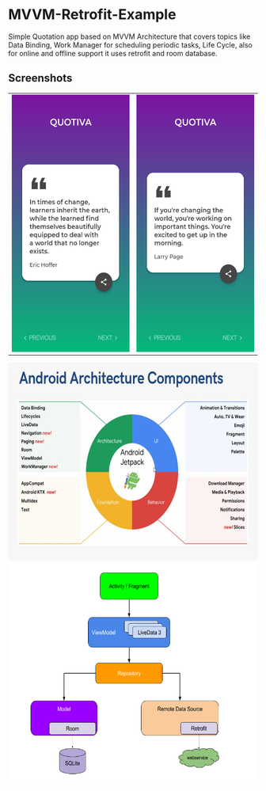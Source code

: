 # MVVM-Retrofit-Example
Simple Quotation app based on MVVM Architecture that covers topics like Data Binding, Work Manager for scheduling periodic tasks, Life Cycle, also for online and offline support it uses retrofit and room database.

## Screenshots
<table>
<tr>
    <td><img src="https://github.com/SatyamSoni23/MVVM-Retrofit-Example/blob/master/Screenshots/1.jpg" width=300 height=520 padding = "20"/></td>
    <td><img src="https://github.com/SatyamSoni23/MVVM-Retrofit-Example/blob/master/Screenshots/2.jpg" width=300 height=520 padding = "20"/></td>
</tr>
</table
## Architecture
<table>  
<tr>
    <td><img src="https://github.com/SatyamSoni23/MVVM-Retrofit-Example/blob/master/Screenshots/3.jpg" width=600 height=400 padding = "20"/></td>
</tr>
<tr>
    <td><img src="https://github.com/SatyamSoni23/MVVM-Retrofit-Example/blob/master/Screenshots/4.png" width=600 height=450 padding = "20"/></td>
</tr>
</table>
